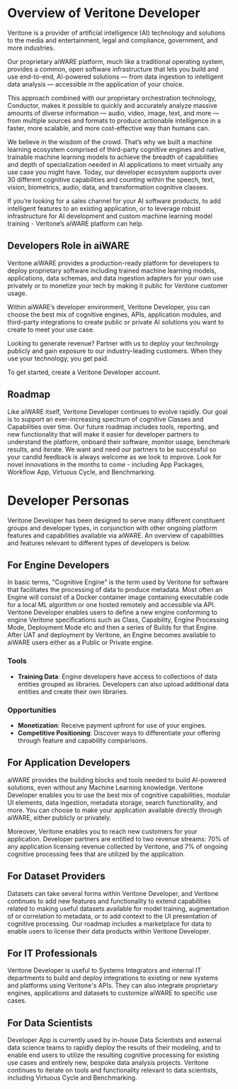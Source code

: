 # Overview of Veritone Developer 
Veritone is a provider of artificial intelligence (AI) technology and solutions to the media and entertainment, legal and compliance, government, and more industries. 

Our proprietary aiWARE platform, much like a traditional operating system, provides a common, open software infrastructure that lets you build and use end-to-end, AI-powered solutions — from data ingestion to intelligent data analysis — accessible in the application of your choice. 

This approach combined with our proprietary orchestration technology, Conductor, makes it possible to quickly and accurately analyze massive amounts of diverse information — audio, video, image, text, and more — from multiple sources and formats to produce actionable intelligence in a faster, more scalable, and more cost-effective way than humans can.

We believe in the wisdom of the crowd. That’s why we built a machine learning ecosystem comprised of third-party cognitive engines and native, trainable machine learning models to achieve the breadth of capabilities and depth of specialization needed in AI applications to meet virtually any use case you might have. Today, our developer ecosystem supports over 30 different cognitive capabilities and counting within the speech, text, vision, biometrics, audio, data, and transformation cognitive classes.

If you’re looking for a sales channel for your AI software products, to add intelligent features to an existing application, or to leverage robust infrastructure for AI development and custom machine learning model training - Veritone’s aiWARE platform can help.

## Developers Role in aiWARE
Veritone aiWARE provides a production-ready platform for developers to deploy proprietary software including trained machine learning models, applications, data schemas, and data ingestion adapters for your own use privately or to monetize your tech by making it public for Veritone customer usage.

Within aiWARE’s developer environment, Veritone Developer, you can choose the best mix of cognitive engines, APIs, application modules, and third-party integrations to create public or private AI solutions you want to create to meet your use case.

Looking to generate revenue? Partner with us to deploy your technology publicly and gain exposure to our industry-leading customers. When they use your technology, you get paid.

To get started, create a Veritone Developer account. 

## Roadmap 
Like aiWARE itself, Veritone Developer continues to evolve rapidly.
Our goal is to support an ever-increasing spectrum of cognitive Classes and Capabilities over time.
Our future roadmap includes tools, reporting, and new functionality that will make it easier for developer partners to understand the platform, onboard their software, monitor usage, benchmark results, and iterate.
We want and need our partners to be successful so your candid feedback is always welcome as we look to improve.
Look for novel innovations in the months to come - including App Packages, Workflow App, Virtuous Cycle, and Benchmarking.

# Developer Personas
Veritone Developer has been designed to serve many different constituent groups and developer types, in conjunction with other ongoing platform features and capabilities available via aiWARE.
An overview of capabilities and features relevant to different types of developers is below.  

## For Engine Developers
In basic terms, "Cognitive Engine" is the term used by Veritone for software that facilitates the processing of data to produce metadata.
Most often an Engine will consist of a Docker container image containing executable code for a local ML algorithm or one hosted remotely and accessible via API.
Veritone Developer enables users to define a new engine conforming to engine Veritone specifications such as Class, Capability, Engine Processing Mode, Deployment Mode etc and then a series of Builds for that Engine.
After UAT and deployment by Veritone, an Engine becomes available to aiWARE users either as a Public or Private engine.

### Tools
- **Training Data**: Engine developers have access to collections of data entities grouped as libraries. Developers can also upload additional data entities and create their own libraries.

### Opportunities
 - **Monetization**: Receive payment upfront for use of your engines.
 - **Competitive Positioning**: Discover ways to differentiate your offering through feature and capability comparisons.

## For Application Developers

aiWARE provides the building blocks and tools needed to build AI-powered solutions, even without any Machine Learning knowledge.
Veritone Developer enables you to use the best mix of cognitive capabilities, modular UI elements, data ingestion, metadata storage, search functionality, and more.
You can choose to make your application available directly through aiWARE, either publicly or privately.

Moreover, Veritone enables you to reach new customers for your application.
Developer partners are entitled to two revenue streams: 70% of any application licensing revenue collected by Veritone, and 7% of ongoing cognitive processing fees that are utilized by the application.

## For Dataset Providers
Datasets can take several forms within Veritone Developer, and Veritone continues to add new features and functionality to extend capabilities related to making useful datasets available for model training, augmentation of or correlation to metadata, or to add context to the UI presentation of cognitive processing.
Our roadmap includes a marketplace for data to enable users to license their data products within Veritone Developer.

## For IT Professionals
Veritone Developer is useful to Systems Integrators and internal IT departments to build and deploy integrations to existing or new systems and platforms using Veritone's APIs.
They can also integrate proprietary engines, applications and datasets to customize aiWARE to specific use cases. 

## For Data Scientists
Developer App is currently used by in-house Data Scientists and external data science teams to rapidly deploy the results of their modeling, and to enable end users to utilize the resulting cognitive processing for existing use cases and entirely new, bespoke data analysis projects.
Veritone continues to iterate on tools and functionality relevant to data scientists, including Virtuous Cycle and Benchmarking.
